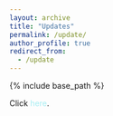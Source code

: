 ```yaml
---
layout: archive
title: "Updates"
permalink: /update/
author_profile: true
redirect_from:
  - /update
---
```


{% include base_path %}

Click <a href="https://sites.google.com/view/selimsarowar13/updates" target="\_blank" style="color: #A7EEF3; text-decoration:none">here</a>.
